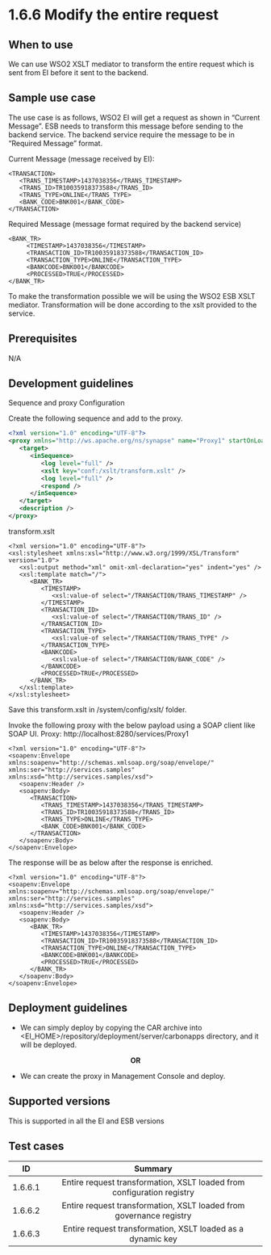 # 1.6.6 Modify the entire request

## When to use
We can use WSO2 XSLT mediator to transform the entire request which is sent from EI before it sent to the backend. 

## Sample use case
The use case is as follows, WSO2 EI will get a request as shown in “Current Message”. ESB needs to transform this message before sending to the backend service. The backend service require the message to be in “Required Message” format.

Current Message (message received by EI):
```
<TRANSACTION>
   <TRANS_TIMESTAMP>1437038356</TRANS_TIMESTAMP>
   <TRANS_ID>TR10035918373588</TRANS_ID>
   <TRANS_TYPE>ONLINE</TRANS_TYPE>
   <BANK_CODE>BNK001</BANK_CODE>
</TRANSACTION>
```

Required Message (message format required by the backend service)
```
<BANK_TR>
     <TIMESTAMP>1437038356</TIMESTAMP>
     <TRANSACTION_ID>TR10035918373588</TRANSACTION_ID>
     <TRANSACTION_TYPE>ONLINE</TRANSACTION_TYPE>
     <BANKCODE>BNK001</BANKCODE>
     <PROCESSED>TRUE</PROCESSED>
</BANK_TR>
```

To make the transformation possible we will be using the WSO2 ESB XSLT mediator. Transformation will be done according to the xslt provided to the service.

## Prerequisites
N/A

## Development guidelines

Sequence and proxy Configuration

Create the following sequence and add to the proxy.

```xml
<?xml version="1.0" encoding="UTF-8"?>
<proxy xmlns="http://ws.apache.org/ns/synapse" name="Proxy1" startOnLoad="true" statistics="disable" trace="disable" transports="http,https">
   <target>
      <inSequence>
         <log level="full" />
         <xslt key="conf:/xslt/transform.xslt" />
         <log level="full" />
         <respond />
      </inSequence>
   </target>
   <description />
</proxy>
```

transform.xslt
```
<?xml version="1.0" encoding="UTF-8"?>
<xsl:stylesheet xmlns:xsl="http://www.w3.org/1999/XSL/Transform" version="1.0">
   <xsl:output method="xml" omit-xml-declaration="yes" indent="yes" />
   <xsl:template match="/">
      <BANK_TR>
         <TIMESTAMP>
            <xsl:value-of select="/TRANSACTION/TRANS_TIMESTAMP" />
         </TIMESTAMP>
         <TRANSACTION_ID>
            <xsl:value-of select="/TRANSACTION/TRANS_ID" />
         </TRANSACTION_ID>
         <TRANSACTION_TYPE>
            <xsl:value-of select="/TRANSACTION/TRANS_TYPE" />
         </TRANSACTION_TYPE>
         <BANKCODE>
            <xsl:value-of select="/TRANSACTION/BANK_CODE" />
         </BANKCODE>
         <PROCESSED>TRUE</PROCESSED>
      </BANK_TR>
   </xsl:template>
</xsl:stylesheet>
```

Save this transform.xslt in /system/config/xslt/ folder. 

Invoke the following proxy with the below payload using a SOAP client like SOAP UI. 
Proxy: http://localhost:8280/services/Proxy1

```
<?xml version="1.0" encoding="UTF-8"?>
<soapenv:Envelope xmlns:soapenv="http://schemas.xmlsoap.org/soap/envelope/" xmlns:ser="http://services.samples" xmlns:xsd="http://services.samples/xsd">
   <soapenv:Header />
   <soapenv:Body>
      <TRANSACTION>
         <TRANS_TIMESTAMP>1437038356</TRANS_TIMESTAMP>
         <TRANS_ID>TR10035918373588</TRANS_ID>
         <TRANS_TYPE>ONLINE</TRANS_TYPE>
         <BANK_CODE>BNK001</BANK_CODE>
      </TRANSACTION>
   </soapenv:Body>
</soapenv:Envelope>
```

The response will be as below after the response is enriched. 

```
<?xml version="1.0" encoding="UTF-8"?>
<soapenv:Envelope xmlns:soapenv="http://schemas.xmlsoap.org/soap/envelope/" xmlns:ser="http://services.samples" xmlns:xsd="http://services.samples/xsd">
   <soapenv:Header />
   <soapenv:Body>
      <BANK_TR>
         <TIMESTAMP>1437038356</TIMESTAMP>
         <TRANSACTION_ID>TR10035918373588</TRANSACTION_ID>
         <TRANSACTION_TYPE>ONLINE</TRANSACTION_TYPE>
         <BANKCODE>BNK001</BANKCODE>
         <PROCESSED>TRUE</PROCESSED>
      </BANK_TR>
   </soapenv:Body>
</soapenv:Envelope>
```


## Deployment guidelines

* We can simply deploy by copying the CAR archive into <EI_HOME>/repository/deployment/server/carbonapps directory, and it will be deployed.

<p align="center"><b> OR </b></p>

* We can create the proxy in Management Console and deploy.


## Supported versions
This is supported in all the EI and ESB versions

## Test cases

| ID        | Summary                                                                  |
| ----------|:-----------------------------------------------------------------------: |
| 1.6.6.1   | Entire request transformation, XSLT loaded from configuration registry   |
| 1.6.6.2   | Entire request transformation, XSLT loaded from governance registry      |
| 1.6.6.3   | Entire request transformation, XSLT loaded as a dynamic key              |
                                                           

